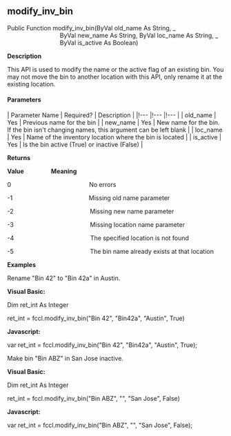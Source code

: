 modify_inv_bin
----------------

Public Function modify_inv_bin(ByVal old_name As String, _
                               ByVal new_name As String, ByVal loc_name As String, _
                               ByVal is_active As Boolean)

**Description**

This API is used to modify the name or the active flag of an existing bin. You may not move the bin to another location with this API, only rename it at the existing location.

#### Parameters

| Parameter Name | Required? | Description |
|!--- |!--- |!--- |
| old_name | Yes | Previous name for the bin |
| new_name | Yes | New name for the bin. If the bin isn't changing names, this argument can be left blank |
| loc_name | Yes | Name of the inventory location where the bin is located |
| is_active | Yes | Is the bin active (True) or inactive (False) |

**Returns**

**Value**                **Meaning**

0                                              No errors

-1                                             Missing old name parameter

-2                                             Missing new name parameter

-3                                             Missing location name parameter

-4                                             The specified location is not found

-5                                             The bin name already exists at that location

**Examples**

 Rename "Bin 42" to "Bin 42a" in Austin.

**Visual Basic:**

Dim ret_int As Integer

ret_int = fccl.modify_inv_bin("Bin 42", "Bin42a", "Austin", True)

**Javascript:**

var ret_int = fccl.modify_inv_bin("Bin 42", "Bin42a", "Austin", True);

 Make bin "Bin ABZ" in San Jose inactive.

**Visual Basic:**

Dim ret_int As Integer

ret_int = fccl.modify_inv_bin("Bin ABZ", "", "San Jose", False)

**Javascript:**

var ret_int = fccl.modify_inv_bin("Bin ABZ", "", "San Jose", False);